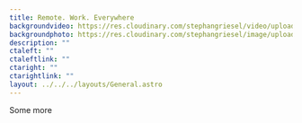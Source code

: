 ```yaml
---
title: Remote. Work. Everywhere
backgroundvideo: https://res.cloudinary.com/stephangriesel/video/upload/v1734069527/tmloop_seamless_loop_hiadbz.mp4
backgroundphoto: https://res.cloudinary.com/stephangriesel/image/upload/v1734069708/0007_gohj2a.jpg
description: ""
ctaleft: ""
ctaleftlink: ""
ctaright: ""
ctarightlink: ""
layout: ../../../layouts/General.astro
---
```

Some more